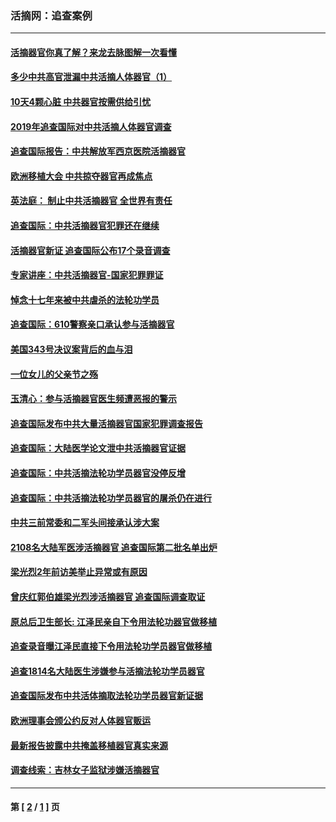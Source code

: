 ### 活摘网：追查案例
---
#### [活摘器官你真了解？来龙去脉图解一次看懂](../../pages/nf5880/n13013820.md?08190430) 
#### [多少中共高官泄漏中共活摘人体器官（1）](../../pages/nf5880/n12671234.md?08190430) 
#### [10天4颗心脏 中共器官按需供给引忧](../../pages/nf5880/n12326366.md?08190430) 
#### [2019年追查国际对中共活摘人体器官调查](../../pages/nf5880/n11917733.md?08190430) 
#### [追查国际报告：中共解放军西京医院活摘器官](../../pages/nf5880/n11838359.md?08190430) 
#### [欧洲移植大会 中共掠夺器官再成焦点](../../pages/nf5880/n11538883.md?08190430) 
#### [英法庭： 制止中共活摘器官 全世界有责任](../../pages/nf5880/n11330691.md?08190430) 
#### [追查国际：中共活摘器官犯罪还在继续](../../pages/nf5880/n11218301.md?08190430) 
#### [活摘器官新证 追查国际公布17个录音调查](../../pages/nf5880/n10897744.md?08190430) 
#### [专家讲座：中共活摘器官-国家犯罪罪证](../../pages/nf5880/n8828153.md?08190430) 
#### [悼念十七年来被中共虐杀的法轮功学员](../../pages/nf5880/n8124823.md?08190430) 
#### [追查国际：610警察亲口承认参与活摘器官](../../pages/nf5880/n8109067.md?08190430) 
#### [美国343号决议案背后的血与泪](../../pages/nf5880/n8020684.md?08190430) 
#### [一位女儿的父亲节之殇](../../pages/nf5880/n8014122.md?08190430) 
#### [玉清心：参与活摘器官医生频遭恶报的警示](../../pages/nf5880/n4637546.md?08190430) 
#### [追查国际发布中共大量活摘器官国家犯罪调查报告](../../pages/nf5880/n4613428.md?08190430) 
#### [追查国际：大陆医学论文泄中共活摘器官证据](../../pages/nf5880/n4608794.md?08190430) 
#### [追查国际：中共活摘法轮功学员器官没停反增](../../pages/nf5880/n4584075.md?08190430) 
#### [追查国际：中共活摘法轮功学员器官的屠杀仍在进行](../../pages/nf5880/n4299154.md?08190430) 
#### [中共三前常委和二军头间接承认涉大案](../../pages/nf5880/n4286244.md?08190430) 
#### [2108名大陆军医涉活摘器官 追查国际第二批名单出炉](../../pages/nf5880/n4284769.md?08190430) 
#### [梁光烈2年前访美举止异常或有原因](../../pages/nf5880/n4279686.md?08190430) 
#### [曾庆红郭伯雄梁光烈涉活摘器官 追查国际调查取证](../../pages/nf5880/n4278462.md?08190430) 
#### [原总后卫生部长: 江泽民亲自下令用法轮功器官做移植](../../pages/nf5880/n4263864.md?08190430) 
#### [追查录音曝江泽民直接下令用法轮功学员器官做移植](../../pages/nf5880/n4261268.md?08190430) 
#### [追查1814名大陆医生涉嫌参与活摘法轮功学员器官](../../pages/nf5880/n4259055.md?08190430) 
#### [追查国际发布中共活体摘取法轮功学员器官新证据](../../pages/nf5880/n4258255.md?08190430) 
#### [欧洲理事会颁公约反对人体器官贩运](../../pages/nf5880/n4206955.md?08190430) 
#### [最新报告披露中共掩盖移植器官真实来源](../../pages/nf5880/n4140084.md?08190430) 
#### [调查线索：吉林女子监狱涉嫌活摘器官](../../pages/nf5880/n4044366.md?08190430) 

---
#### 第 [ [2](./2.md?08190430) / [1](./1.md?08190430) ] 页
